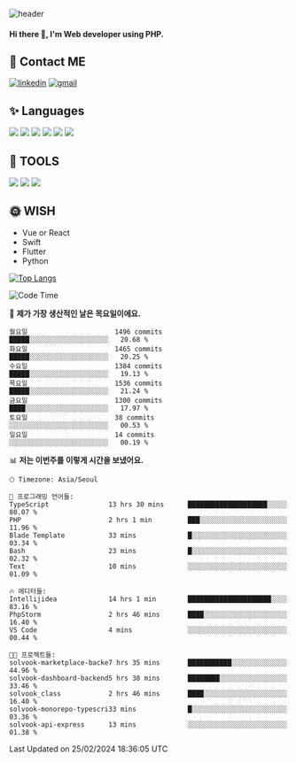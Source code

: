 ![header](https://capsule-render.vercel.app/api?type=waving&color=auto&height=300&section=header&text=Elin&fontSize=90&animation=twinkling)

#### Hi there 👋, I'm <b>Web developer</b> using PHP. ####

<!--
- 🔭 I’m currently working on Uniwill
- 🌱 I’m currently learning Vue or React or Python.
-->

<!---#### I am PHP developer --->

## 💌 Contact ME ###
[<img src='https://img.shields.io/badge/-EunjiKo-%230A66C2?style=flat-square&logo=LinkedIn&logoColor=white' alt='linkedin'>](https://www.linkedin.com/in/https://www.linkedin.com/in/eunji-ko-00a907164//)  [<img src='https://img.shields.io/badge/-einee214%40gmail.com-%23EA4335?style=flat-square&logo=Gmail&logoColor=white' alt='gmail'>](einee214@gmail.com)  


## ✨ Languages
<img src='https://img.shields.io/badge/-PHP-%23777BB4?style=for-the-badge&logo=PHP&logoColor=white'> <img src='https://img.shields.io/badge/-Laravel-%23FF2D20?style=for-the-badge&logo=Laravel&logoColor=white'> <img src='https://img.shields.io/badge/Jquery-%230769AD?style=for-the-badge&logo=Jquery&logoColor=white'> <img src='https://img.shields.io/badge/CSS3-%231572B6?style=for-the-badge&logo=CSS3&logoColor=white'> <img src='https://img.shields.io/badge/Bootstrap-%237952B3?style=for-the-badge&logo=Bootstrap&logoColor=white' > <img src='https://img.shields.io/badge/MySQL-%234479A1?style=for-the-badge&logo=MySQL&logoColor=white' >

## 🌷 TOOLS
<img src='https://img.shields.io/badge/PHPSTORM-%23000000?style=for-the-badge&logo=PhpStorm&logoColor=white' > <img src='https://img.shields.io/badge/GitLab-%23FCA121?style=for-the-badge&logo=GitLab&logoColor=white' > <img src='https://img.shields.io/badge/GitHub-%23181717?style=for-the-badge&logo=GitHub&logoColor=white'>


## 🌞 WISH
- Vue or React
- Swift
- Flutter
- Python


[![Top Langs](https://github-readme-stats.vercel.app/api/top-langs/?username=ein214&layout=compact)](https://github.com/anuraghazra/github-readme-stats)

<!--START_SECTION:waka-->
![Code Time](http://img.shields.io/badge/Code%20Time-3%2C296%20hrs%209%20mins-blue)

📅 **제가 가장 생산적인 날은 목요일이에요.** 

```text
월요일                      1496 commits        █████░░░░░░░░░░░░░░░░░░░░   20.68 % 
화요일                      1465 commits        █████░░░░░░░░░░░░░░░░░░░░   20.25 % 
수요일                      1384 commits        █████░░░░░░░░░░░░░░░░░░░░   19.13 % 
목요일                      1536 commits        █████░░░░░░░░░░░░░░░░░░░░   21.24 % 
금요일                      1300 commits        ████░░░░░░░░░░░░░░░░░░░░░   17.97 % 
토요일                      38 commits          ░░░░░░░░░░░░░░░░░░░░░░░░░   00.53 % 
일요일                      14 commits          ░░░░░░░░░░░░░░░░░░░░░░░░░   00.19 % 
```


📊 **저는 이번주를 이렇게 시간을 보냈어요.** 

```text
🕑︎ Timezone: Asia/Seoul

💬 프로그래밍 언어들: 
TypeScript               13 hrs 30 mins      ████████████████████░░░░░   80.07 % 
PHP                      2 hrs 1 min         ███░░░░░░░░░░░░░░░░░░░░░░   11.96 % 
Blade Template           33 mins             █░░░░░░░░░░░░░░░░░░░░░░░░   03.34 % 
Bash                     23 mins             █░░░░░░░░░░░░░░░░░░░░░░░░   02.32 % 
Text                     10 mins             ░░░░░░░░░░░░░░░░░░░░░░░░░   01.09 % 

🔥 에디터들: 
Intellijidea             14 hrs 1 min        █████████████████████░░░░   83.16 % 
PhpStorm                 2 hrs 46 mins       ████░░░░░░░░░░░░░░░░░░░░░   16.40 % 
VS Code                  4 mins              ░░░░░░░░░░░░░░░░░░░░░░░░░   00.44 % 

🐱‍💻 프로젝트들: 
solvook-marketplace-backe7 hrs 35 mins       ███████████░░░░░░░░░░░░░░   44.96 % 
solvook-dashboard-backend5 hrs 38 mins       ████████░░░░░░░░░░░░░░░░░   33.46 % 
solvook_class            2 hrs 46 mins       ████░░░░░░░░░░░░░░░░░░░░░   16.40 % 
solvook-monorepo-typescri33 mins             █░░░░░░░░░░░░░░░░░░░░░░░░   03.36 % 
solvook-api-express      13 mins             ░░░░░░░░░░░░░░░░░░░░░░░░░   01.38 % 
```


 Last Updated on 25/02/2024 18:36:05 UTC
<!--END_SECTION:waka-->

<!---![GitHub stats](https://github-readme-stats.vercel.app/api?username=ein214&show_icons=true&theme=dracula)  --->



